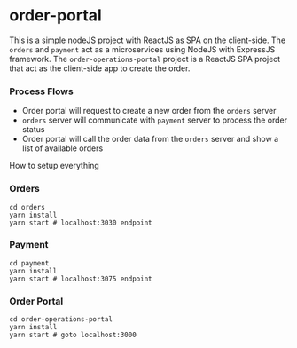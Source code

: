 # order-portal

This is a simple nodeJS project with ReactJS as SPA on the client-side. The
`orders` and `payment` act as a microservices using NodeJS with ExpressJS
framework. The `order-operations-portal` project is a ReactJS SPA project that
act as the client-side app to create the order.

### Process Flows
- Order portal will request to create a new order from the `orders` server
- `orders` server will communicate with `payment` server to process the order status
- Order portal will call the order data from the `orders` server and show a
  list of available orders

How to setup everything

### Orders
```
cd orders
yarn install
yarn start # localhost:3030 endpoint
```

### Payment
```
cd payment
yarn install
yarn start # localhost:3075 endpoint
```

### Order Portal
```
cd order-operations-portal
yarn install
yarn start # goto localhost:3000
```
